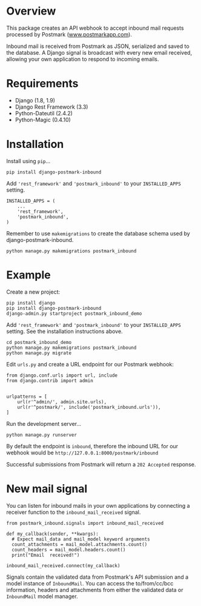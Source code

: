 # Overview
This package creates an API webhook to accept inbound mail requests processed by Postmark (www.postmarkapp.com).

Inbound mail is received from Postmark as JSON, serialized and saved to the database. A Django signal is broadcast with every new email received, allowing your own application to respond to incoming emails.

# Requirements

* Django (1.8, 1.9)
* Django Rest Framework (3.3)
* Python-Dateutil (2.4.2)
* Python-Magic (0.4.10)

# Installation

Install using `pip`...

    pip install django-postmark-inbound

Add `'rest_framework'` and `'postmark_inbound'` to your `INSTALLED_APPS` setting.

    INSTALLED_APPS = (
        ...
        'rest_framework',
        'postmark_inbound',
    )

Remember to use `makemigrations` to create the database schema used by django-postmark-inbound.

    python manage.py makemigrations postmark_inbound

# Example

Create a new project:

    pip install django
    pip install django-postmark-inbound
    django-admin.py startproject postmark_inbound_demo

Add `'rest_framework'` and `'postmark_inbound'` to your `INSTALLED_APPS` setting. See the installation instructions above.

    cd postmark_inbound_demo
    python manage.py makemigrations postmark_inbound
    python manage.py migrate

Edit `urls.py` and create a URL endpoint for our Postmark webhook:

    from django.conf.urls import url, include
    from django.contrib import admin


    urlpatterns = [
        url(r'^admin/', admin.site.urls),
        url(r'^postmark/', include('postmark_inbound.urls')),
    ]

Run the development server...

    python manage.py runserver

By default the endpoint is `inbound`, therefore the inbound URL for our webhook would be `http://127.0.0.1:8000/postmark/inbound`

Successful submissions from Postmark will return a `202 Accepted` response.

# New mail signal

You can listen for inbound mails in your own applications by connecting a receiver function to the `inbound_mail_received` signal.

    from postmark_inbound.signals import inbound_mail_received
    
    def my_callback(sender, **kwargs):
      # Expect mail_data and mail_model keyword arguments
      count_attachments = mail_model.attachments.count()
      count_headers = mail_model.headers.count()
      print("Email  received!")
    
    inbound_mail_received.connect(my_callback)

Signals contain the validated data from Postmark's API submission and a model instance of `InboundMail`. You can access the to/from/cc/bcc information, headers and attachments from either the validated data or `InboundMail` model manager.

